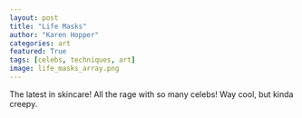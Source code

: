 ```yaml
---
layout: post
title: "Life Masks"
author: "Karen Hopper"
categories: art
featured: True
tags: [celebs, techniques, art]
image: life_masks_array.png
---
```


The latest in skincare! All the rage with so many celebs! Way cool, but kinda creepy.